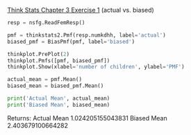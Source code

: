 [Think Stats Chapter 3 Exercise 1](http://greenteapress.com/thinkstats2/html/thinkstats2004.html#toc31) (actual vs. biased)

```python
resp = nsfg.ReadFemResp()

pmf = thinkstats2.Pmf(resp.numkdhh, label='actual')
biased_pmf = BiasPmf(pmf, label='biased')

thinkplot.PrePlot(2)
thinkplot.Pmfs([pmf, biased_pmf])
thinkplot.Show(xlabel='number of children', ylabel='PMF')

actual_mean = pmf.Mean()
biased_mean = biased_pmf.Mean()

print('Actual Mean', actual_mean)
print('Biased Mean', biased_mean)
```

Returns:
Actual Mean 1.024205155043831
Biased Mean 2.403679100664282
